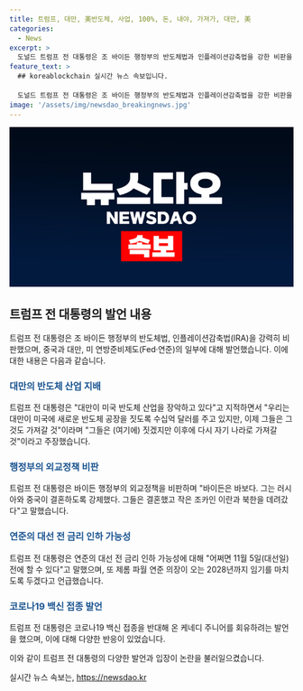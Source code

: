 ```yaml
---
title: 트럼프, 대만, 美반도체, 사업, 100%, 돈, 내야, 가져가, 대만, 美
categories:
  - News
excerpt: >
  도널드 트럼프 전 대통령은 조 바이든 행정부의 반도체법과 인플레이션감축법을 강한 비판을 했으며, 특히 반도체 보조금을 받은 대만에 대한 비판과 방위비 인상을 압박했다. 또한 연방준비제도(Fed)의 긴축 완화 가능성을 선거 개입으로 주장하고, 대만에 대한 보조금 지급과 관련, 대만이 미국 반도체 산업을 장악하고 있다고 지적했다. 그는 또한 바이든 행정부의 외교정책을 비판하고, 케네디 주니어의 아들을 통해 코로나19 백신 접종을 비난하는 발언을 하기도 했다.
feature_text: >
  ## koreablockchain 실시간 뉴스 속보입니다.

  도널드 트럼프 전 대통령은 조 바이든 행정부의 반도체법과 인플레이션감축법을 강한 비판을 했으며, 특히 반도체 보조금을 받은 대만에 대한 비판과 방위비 인상을 압박했다. 또한 연방준비제도(Fed)의 긴축 완화 가능성을 선거 개입으로 주장하고, 대만에 대한 보조금 지급과 관련, 대만이 미국 반도체 산업을 장악하고 있다고 지적했다. 그는 또한 바이든 행정부의 외교정책을 비판하고, 케네디 주니어의 아들을 통해 코로나19 백신 접종을 비난하는 발언을 하기도 했다.
image: '/assets/img/newsdao_breakingnews.jpg'
---
```


<p><img src="/assets/img/newsdao_breakingnews.jpg" alt="koreablockchain 속보" /></p>

<h2 data-ke-size="size26">트럼프 전 대통령의 발언 내용</h2>

<p>트럼프 전 대통령은 조 바이든 행정부의 반도체법, 인플레이션감축법(IRA)을 강력히 비판했으며, 중국과 대만, 미 연방준비제도(Fed·연준)의 일부에 대해 발언했습니다. 이에 대한 내용은 다음과 같습니다.</p>

<h3><b><span style="color: #1a5490;">대만의 반도체 산업 지배</span></b></h3>

<p>트럼프 전 대통령은 "대만이 미국 반도체 산업을 장악하고 있다"고 지적하면서 "우리는 대만이 미국에 새로운 반도체 공장을 짓도록 수십억 달러를 주고 있지만, 이제 그들은 그것도 가져갈 것"이라며 "그들은 (여기에) 짓겠지만 이후에 다시 자기 나라로 가져갈 것"이라고 주장했습니다.</p>

<h3><b><span style="color: #1a5490;">행정부의 외교정책 비판</span></b></h3>

<p>트럼프 전 대통령은 바이든 행정부의 외교정책을 비판하며 "바이든은 바보다. 그는 러시아와 중국이 결혼하도록 강제했다. 그들은 결혼했고 작은 조카인 이란과 북한을 데려갔다"고 말했습니다.</p>

<h3><b><span style="color: #1a5490;">연준의 대선 전 금리 인하 가능성</span></b></h3>

<p>트럼프 전 대통령은 연준의 대선 전 금리 인하 가능성에 대해 "어쩌면 11월 5일(대선일) 전에 할 수 있다"고 말했으며, 또 제롬 파월 연준 의장이 오는 2028년까지 임기를 마치도록 두겠다고 언급했습니다.</p>

<h3><b><span style="color: #1a5490;">코로나19 백신 접종 발언</span></b></h3>

<p>트럼프 전 대통령은 코로나19 백신 접종을 반대해 온 케네디 주니어를 회유하려는 발언을 했으며, 이에 대해 다양한 반응이 있었습니다.</p>

<p>이와 같이 트럼프 전 대통령의 다양한 발언과 입장이 논란을 불러일으켰습니다.</p>
실시간 뉴스 속보는, <a href="https://newsdao.kr" rel="dofollow">https://newsdao.kr</a>


